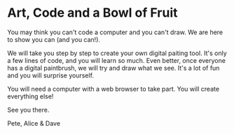 # Art, Code and a Bowl of Fruit
You may think you can't code a computer and you can't draw. We are here to show you can (and you can!).

We will take you step by step to create your own digital paiting tool. It's only a few lines of code, and you will learn so much.
Even better, once everyone has a digital paintbrush, we will try and draw what we see. It's a lot of fun and you will surprise yourself.

You will need a computer with a web browser to take part. You will create everything else!

See you there.

Pete, Alice & Dave
